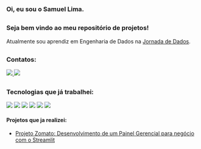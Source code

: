 ### Oi, eu sou o Samuel Lima. 
##
### Seja bem vindo ao meu repositório de projetos!
Atualmente sou aprendiz em Engenharia de Dados na <a href= "https://jornadadedados.com/"> Jornada de Dados</a>.

##
### Contatos:
<div display ="inline">
  <a href="https://www.linkedin.com/in/samuellimaesilva/">
  <img src ='https://img.shields.io/badge/linkedin-%230077B5.svg?style=for-the-badge&logo=linkedin&logoColor=white'>
  </a>
  <a href="https://samuel-lima-ds.github.io/portfolio_projetos/">
   <img src ='https://img.shields.io/badge/Portfolio-%23000000.svg?style=for-the-badge&logo=firefox&logoColor=#FF7139'>
  </a>
 
</div>

##
### Tecnologias que já trabalhei:
<div display ="inline">
  <img src ='https://img.shields.io/badge/python-3670A0?style=for-the-badge&logo=python&logoColor=ffdd54'>
  <img src ='https://img.shields.io/badge/git-%23F05033.svg?style=for-the-badge&logo=git&logoColor=white'>
  <img src ='https://img.shields.io/badge/github-%23121011.svg?style=for-the-badge&logo=github&logoColor=white'>
  <img src ='https://img.shields.io/badge/sqlite-%2307405e.svg?style=for-the-badge&logo=sqlite&logoColor=white'>
  <img src ='https://img.shields.io/badge/Visual%20Studio%20Code-0078d7.svg?style=for-the-badge&logo=visual-studio-code&logoColor=white'>
  <img src ='https://img.shields.io/badge/jupyter-%23FA0F00.svg?style=for-the-badge&logo=jupyter&logoColor=white'>
</div>

#### Projetos que ja realizei:

- <a href="https://github.com/Samuel-Lima-DS/zomato_restaurant">
    Projeto Zomato: Desenvolvimento de um Painel Gerencial para negócio com o Streamlit
</a>

